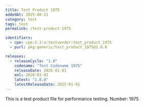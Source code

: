 ```yaml
---
title: Test Product 1975
addedAt: 2025-08-21
category: test
tags: test
permalink: /test-product-1975

identifiers:
  - cpe: cpe:2.3:a:testvendor:test_product_1975
  - purl: pkg:generic/test_product_1975@1.0.0

releases:
  - releaseCycle: "1.0"
    codename: "Test Codename 1975"
    releaseDate: 2025-01-01
    eol: 2026-01-01
    latest: "1.0.0"
    latestReleaseDate: 2025-01-01
---
```


This is a test product file for performance testing. Number: 1975

